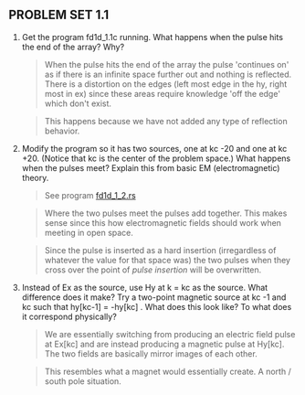 **PROBLEM SET 1.1**
-------------------

1. Get the program fd1d_1.1c running.
What happens when the pulse hits the end of the array? Why?

    > When the pulse hits the end of the array the pulse 'continues on' as if
    there is an infinite space further out and nothing is reflected. There is
    a distortion on the edges (left most edge in the hy, right most in ex) 
    since these areas require knowledge 'off the edge' which don't exist.

    > This happens because we have not added any type of reflection behavior.

2. Modify the program so it has two sources, one at kc -20 and one at kc +20.
(Notice that kc is the center of the problem space.)
What happens when the pulses meet? Explain this from basic EM (electromagnetic)
theory.

    > See program [fd1d_1_2.rs](https://github.com/addtheice/simulate/blob/master/problem%20sets/chapter%201/1.1/fd1d_1_1.rs)

    > Where the two pulses meet the pulses add together. This makes sense since
    this how electromagnetic fields should work when meeting in open space.

    > Since the pulse is inserted as a hard insertion (irregardless of whatever
    the value for that space was) the two pulses when they cross over the point
    of *pulse insertion* will be overwritten.

3. Instead of Ex as the source, use Hy at k = kc as the source. What difference
does it make? Try a two-point magnetic source at kc -1 and kc such that
hy[kc-1] = -hy[kc] . What does this look like? To what does it correspond
physically?

    > We are essentially switching from producing an electric field pulse at
    Ex[kc] and are instead producing a magnetic pulse at Hy[kc]. The two fields
    are basically mirror images of each other.

    > This resembles what a magnet would essentially create. A north / south
    pole situation.
